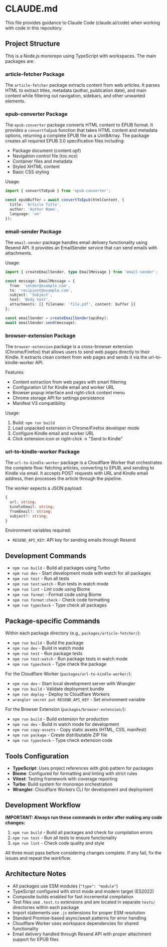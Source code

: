 # CLAUDE.md

This file provides guidance to Claude Code (claude.ai/code) when working with code in this repository.

## Project Structure

This is a Node.js monorepo using TypeScript with workspaces. The main packages are:

### article-fetcher Package

The `article-fetcher` package extracts content from web articles. It parses HTML to extract titles, metadata (author, publication date), and main content while filtering out navigation, sidebars, and other unwanted elements.

### epub-converter Package

The `epub-converter` package converts HTML content to EPUB format. It provides a `convertToEpub` function that takes HTML content and metadata options, returning a complete EPUB file as a Uint8Array. The package creates all required EPUB 3.0 specification files including:
- Package document (content.opf)
- Navigation control file (toc.ncx)
- Container files and metadata
- Styled XHTML content
- Basic CSS styling

Usage:
```typescript
import { convertToEpub } from 'epub-converter';

const epubBuffer = await convertToEpub(htmlContent, {
  title: 'Article Title',
  author: 'Author Name',
  language: 'en'
});
```

### email-sender Package

The `email-sender` package handles email delivery functionality using Resend API. It provides an EmailSender service that can send emails with attachments.

Usage:
```typescript
import { createEmailSender, type EmailMessage } from 'email-sender';

const message: EmailMessage = {
  from: 'sender@example.com',
  to: 'recipient@example.com',
  subject: 'Subject',
  text: 'Body text',
  attachments: [{ filename: 'file.pdf', content: buffer }]
};

const emailSender = createEmailSender(apiKey);
await emailSender.send(message);
```

### browser-extension Package

The `browser-extension` package is a cross-browser extension (Chrome/Firefox) that allows users to send web pages directly to their Kindle. It extracts clean content from web pages and sends it via the url-to-kindle-worker API.

Features:
- Content extraction from web pages with smart filtering
- Configuration UI for Kindle email and worker URL
- Browser popup interface and right-click context menu
- Chrome storage API for settings persistence
- Manifest V3 compatibility

Usage:
1. Build: `npm run build`
2. Load unpacked extension in Chrome/Firefox developer mode
3. Configure Kindle email and worker URL
4. Click extension icon or right-click → "Send to Kindle"

### url-to-kindle-worker Package

The `url-to-kindle-worker` package is a Cloudflare Worker that orchestrates the complete flow: fetching articles, converting to EPUB, and sending to Kindle via email. It accepts POST requests with URL and Kindle email address, then processes the article through the pipeline.

The worker expects a JSON payload:
```typescript
{
  url: string;
  kindleEmail: string;
  fromEmail?: string;
  subject?: string;
}
```

Environment variables required:
- `RESEND_API_KEY`: API key for sending emails through Resend

## Development Commands

- `npm run build` - Build all packages using Turbo
- `npm run dev` - Start development mode with watch for all packages
- `npm run test` - Run all tests
- `npm run test:watch` - Run tests in watch mode
- `npm run lint` - Lint code using Biome
- `npm run format` - Format code using Biome
- `npm run format:check` - Check code formatting
- `npm run typecheck` - Type check all packages

## Package-specific Commands

Within each package directory (e.g., `packages/article-fetcher/`):
- `npm run build` - Build the package
- `npm run dev` - Build in watch mode
- `npm run test` - Run package tests
- `npm run test:watch` - Run package tests in watch mode
- `npm run typecheck` - Type check the package

For the Cloudflare Worker (`packages/url-to-kindle-worker/`):
- `npm run dev` - Start local development server with Wrangler
- `npm run build` - Validate deployment bundle
- `npm run deploy` - Deploy to Cloudflare Workers
- `wrangler secret put RESEND_API_KEY` - Set environment variable

For the Browser Extension (`packages/browser-extension/`):
- `npm run build` - Build extension for production
- `npm run dev` - Build in watch mode for development
- `npm run copy-assets` - Copy static assets (HTML, CSS, manifest)
- `npm run package` - Create distributable ZIP file
- `npm run typecheck` - Type check extension code

## Tools Configuration

- **TypeScript**: Uses project references with glob pattern for packages
- **Biome**: Configured for formatting and linting with strict rules
- **Vitest**: Testing framework with coverage reporting
- **Turbo**: Build system for monorepo orchestration
- **Wrangler**: Cloudflare Workers CLI for development and deployment

## Development Workflow

**IMPORTANT: Always run these commands in order after making any code changes:**

1. `npm run build` - Build all packages and check for compilation errors
2. `npm run test` - Run all tests to ensure functionality
3. `npm run lint` - Check code quality and style

All three must pass before considering changes complete. If any fail, fix the issues and repeat the workflow.

## Architecture Notes

- All packages use ESM modules (`"type": "module"`)
- TypeScript configured with strict mode and modern target (ES2022)
- Composite builds enabled for fast incremental compilation
- Test files use `.test.ts` extensions and are located in separate `tests/` directories within each package
- Import statements use `.js` extensions for proper ESM resolution
- Standard Promise-based async/await patterns for error handling
- Cloudflare Worker uses workspace dependencies for shared functionality
- Email delivery handled through Resend API with proper attachment support for EPUB files